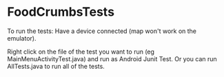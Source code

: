 FoodCrumbsTests
===============
To run the tests:
Have a device connected (map won't work on the emulator).

Right click on the file of the test you want to run (eg MainMenuActivityTest.java) and run as Android Junit Test. Or you can run AllTests.java to run all of the tests.

